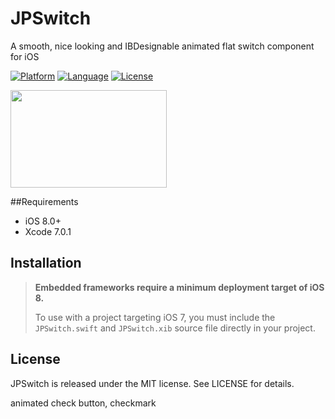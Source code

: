# JPSwitch

A smooth, nice looking and IBDesignable animated flat switch component for iOS

[![Platform](http://img.shields.io/badge/platform-ios-blue.svg?style=flat
)](https://developer.apple.com/iphone/index.action)
[![Language](http://img.shields.io/badge/language-swift-brightgreen.svg?style=flat
)](https://developer.apple.com/swift)
[![License](http://img.shields.io/badge/license-MIT-lightgrey.svg?style=flat
)](http://mit-license.org)

<p><img src="http://i.imgur.com/1XpHj7I.gif" height="156" width="250" ></p>

##Requirements
- iOS 8.0+
- Xcode 7.0.1

## Installation

> **Embedded frameworks require a minimum deployment target of iOS 8.**
>
> To use with a project targeting iOS 7, you must include the `JPSwitch.swift` and `JPSwitch.xib` source file directly in your project. 
>

## License

JPSwitch is released under the MIT license. See LICENSE for details.

animated check button, checkmark
